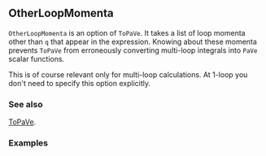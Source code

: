 ## OtherLoopMomenta

`OtherLoopMomenta` is an option of `ToPaVe`. It takes a list of loop momenta other than `q` that appear in the expression. Knowing about these momenta prevents `ToPaVe` from erroneously converting multi-loop integrals into `PaVe` scalar functions. 

This is of course relevant only for multi-loop calculations. At 1-loop you don't need to specify this option explicitly.

### See also

[ToPaVe](ToPaVe).

### Examples